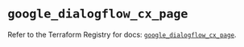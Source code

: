 # `google_dialogflow_cx_page`

Refer to the Terraform Registry for docs: [`google_dialogflow_cx_page`](https://registry.terraform.io/providers/hashicorp/google/6.39.0/docs/resources/dialogflow_cx_page).
